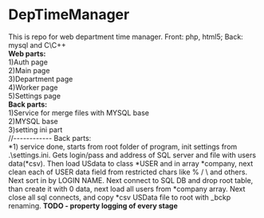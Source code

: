 # DepTimeManager
This is repo for web department time manager. Front: php, html5; Back: mysql and C\C++
<br>
<b>Web parts: </b><br>
1)Auth page <br>
2)Main page <br>
3)Department page<br>
4)Worker page<br>
5)Settings page <br>
<b>Back parts: </b><br>
1)Service for merge files with MYSQL base <br>
2)MYSQL base <br>
3)setting ini part <br>
//------------
Back parts:</b><br>
  *1) service done, starts from root folder of program, init settings from .\settings.ini. Gets login/pass and address of SQL server and file with users data(*csv).
  Then load USdata to class *USER and in array *company, next clean each of USER data field from restricted chars like % / \ and others.
  Next sort in by LOGIN NAME. Next connect to SQL DB and drop root table, than create it with 0 data, next load all users from *company array. Next close all sql     connects, and copy *csv USData file to root with _bckp renaming. <b> TODO - property logging of every stage</b>
